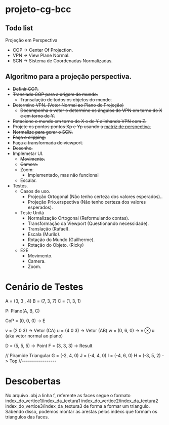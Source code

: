 # projeto-cg-bcc

## Todo list

Projeção em Perspectiva

- COP -> Center Of Projection.
- VPN -> View Plane Normal.
- SCN -> Sistema de Coordenadas Normalizadas.

## Algoritmo para a projeção perspectiva.

- ~~Definir COP.~~
- ~~Translade COP para a origem do mundo.~~
  - ~~Transalação de todos os objetos do mundo.~~
- ~~Determine VPN. (Vetor Normal ao Plano de Projeção)~~
  - ~~Decomponha o vetor e determine os ângulos de VPN em torno de X e em torno de Y.~~
- ~~Rotacione o mundo em torno de X e de Y alinhando VPN com Z.~~
- ~~Projete os pontos pontos Xp e Yp usando a [matriz de perspectiva.](https://moodle.utfpr.edu.br/pluginfile.php/2759771/mod_page/content/3/CG%20-%20Aula15%20-%20Proje%C3%A7%C3%B5es%203D%20em%202D.pdf)~~
- ~~Normalize para gerar o SCN.~~
- ~~Faça o clipping.~~
- ~~Faça a transformada de viewport.~~
- ~~Desenhe.~~
- Implemetar UI.
  - ~~Movimento.~~
  - ~~Camera.~~
  - ~~Zoom.~~
    - Implementado, mas não funcional
  - Escalar.
- Testes.
  - Casos de uso.
    - Projeção Ortogonal (Não tenho certeza dos valores esperados)..
    - Projeção Prio.erspectiva (Não tenho certeza dos valores esperados).
  - Teste Unitá
    - Normalização Ortogonal (Reformulando contas).
    - Transformação da Viewport (Questionando necessidade).
    - Translação (Rafael).
    - Escala (Murilo).
    - Rotação do Mundo (Guilherme).
    - Rotação do Objeto. (Ricky)
  - E2E
    - Movimento.
    - Camera.
    - Zoom.

# Cenário de Testes

A = (3, 3 , 4)
B = (7, 3, 7)
C = (1, 3, 1)

P: Plano(A, B, C)

CoP = (0, 0, 0) -> E

v = (2 0 3) -> Vetor (CA)
u = (4 0 3) -> Vetor (AB)
w = (0, 6, 0) -> v ⊗ u (aka vetor normal ao plano)

D = (5, 5, 5) -> Point
F = (3, 3, 3) -> Result

// Piramide Triangular
G = (-2, 4, 0)
J = (-4, 4, 0)
I = (-4, 6, 0)
H = (-3, 5, 2) -> Top
//-----------------

# Descobertas

No arquivo .obj a linha f, referente as faces
segue o formato index_do_vertice1/index_da_textura1 index_do_vertice2/index_da_textura2 index_do_vertice3/index_da_textura3 de forma a formar um triangulo. Sabendo disso, podemos montar as arestas pelos indexs que formam os triangulos das faces.
